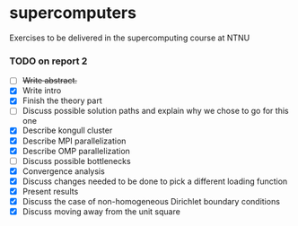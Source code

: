 # supercomputers
Exercises to be delivered in the supercomputing course at NTNU

### TODO on report 2

- [ ] ~~Write abstract.~~
- [x] Write intro
- [x] Finish the theory part
- [ ] Discuss possible solution paths and explain why we chose to go for this one
- [x] Describe kongull cluster
- [x] Describe MPI parallelization
- [x] Describe OMP parallelization
- [ ] Discuss possible bottlenecks
- [x] Convergence analysis
- [x] Discuss changes needed to be done to pick a different loading function
- [x] Present results
- [x] Discuss the case of non-homogeneous Dirichlet boundary conditions
- [x] Discuss moving away from the unit square

